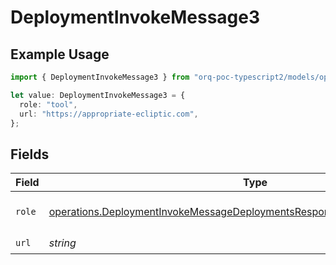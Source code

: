 # DeploymentInvokeMessage3

## Example Usage

```typescript
import { DeploymentInvokeMessage3 } from "orq-poc-typescript2/models/operations";

let value: DeploymentInvokeMessage3 = {
  role: "tool",
  url: "https://appropriate-ecliptic.com",
};
```

## Fields

| Field                                                                                                                                                                      | Type                                                                                                                                                                       | Required                                                                                                                                                                   | Description                                                                                                                                                                |
| -------------------------------------------------------------------------------------------------------------------------------------------------------------------------- | -------------------------------------------------------------------------------------------------------------------------------------------------------------------------- | -------------------------------------------------------------------------------------------------------------------------------------------------------------------------- | -------------------------------------------------------------------------------------------------------------------------------------------------------------------------- |
| `role`                                                                                                                                                                     | [operations.DeploymentInvokeMessageDeploymentsResponse200TextEventStreamRole](../../models/operations/deploymentinvokemessagedeploymentsresponse200texteventstreamrole.md) | :heavy_check_mark:                                                                                                                                                         | The role of the prompt message                                                                                                                                             |
| `url`                                                                                                                                                                      | *string*                                                                                                                                                                   | :heavy_check_mark:                                                                                                                                                         | N/A                                                                                                                                                                        |